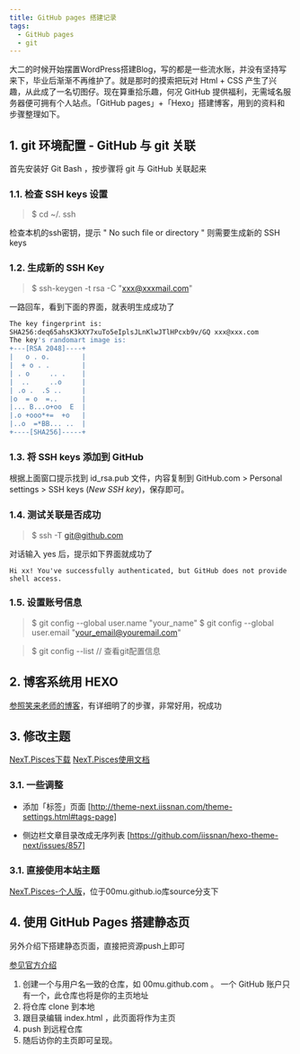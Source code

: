 ```yaml
---
title: GitHub pages 搭建记录
tags:
  - GitHub pages
  - git
---
```


大二的时候开始摆置WordPress搭建Blog，写的都是一些流水账，并没有坚持写来下，毕业后渐渐不再维护了。就是那时的摸索把玩对 Html + CSS 产生了兴趣，从此成了一名切图仔。现在算重拾乐趣，何况 GitHub 提供福利，无需域名服务器便可拥有个人站点。「GitHub pages」+「Hexo」搭建博客，用到的资料和步骤整理如下。

<!-- more -->

## 1. git 环境配置  - GitHub 与 git 关联

首先安装好 Git Bash ，按步骤将 git 与 GitHub 关联起来

### 1.1. 检查 SSH keys 设置

  > $ cd ~/. ssh

  检查本机的ssh密钥，提示 " No such file or directory " 则需要生成新的 SSH keys

### 1.2. 生成新的 SSH Key

  > $ ssh-keygen -t rsa -C "xxx@xxxmail.com"

  一路回车，看到下面的界面，就表明生成成功了

  ```bash
  The key fingerprint is:
  SHA256:deq65ahsK3kXY7xuTo5eIplsJLnKlwJTlHPcxb9v/GQ xxx@xxx.com
  The key's randomart image is:
  +---[RSA 2048]----+
  |   o . o.        |
  |  + o . .        |
  | . o     .. .    |
  |  ..     ..o     |
  | .o .  .S ..     |
  |o  = o  =..      |
  |... B...o+oo  E  |
  |.o +ooo*+=  +o   |
  |..o  =*BB... ..  |
  +----[SHA256]-----+
  ```

### 1.3. 将 SSH keys 添加到 GitHub

  根据上面窗口提示找到 id_rsa.pub 文件，内容复制到 GitHub.com > Personal settings > SSH keys (_New SSH key_)，保存即可。

### 1.4. 测试关联是否成功

  > $ ssh -T git@github.com

  对话输入 yes 后，提示如下界面就成功了

  ```
  Hi xx! You've successfully authenticated, but GitHub does not provide shell access.
  ```

### 1.5. 设置账号信息

  > $ git config --global user.name "your_name" $ git config --global user.email "your_email@youremail.com"

  > $ git config --list // 查看git配置信息



## 2. 博客系统用 HEXO
  [参照笑来老师的博客](http://xiaolai.li/2016/06/22/makecs-build-a-blog-with-hexo-on-github/#more)，有详细明了的步骤，非常好用，祝成功


## 3. 修改主题

  [NexT.Pisces下载](https://github.com/iissnan/hexo-theme-next)
  [NexT.Pisces使用文档](http://theme-next.iissnan.com/getting-started.html)


### 3.1. 一些调整

  - 添加「标签」页面
    [http://theme-next.iissnan.com/theme-settings.html#tags-page]

  - 侧边栏文章目录改成无序列表
    [https://github.com/iissnan/hexo-theme-next/issues/857]


### 3.1. 直接使用本站主题

  [NexT.Pisces-个人版](https://github.com/00mu/00mu.github.io/tree/source)，位于00mu.github.io库source分支下


## 4. 使用 GitHub Pages 搭建静态页

  另外介绍下搭建静态页面，直接把资源push上即可

  [参见官方介绍](https://pages.github.com/)

  1. 创建一个与用户名一致的仓库，如 00mu.github.com 。
        一个 GitHub 账户只有一个，此仓库也将是你的主页地址
  2. 将仓库 clone 到本地
  3. 跟目录编辑 index.html ，此页面将作为主页
  4. push 到远程仓库
  5. 随后访你的主页即可呈现。
